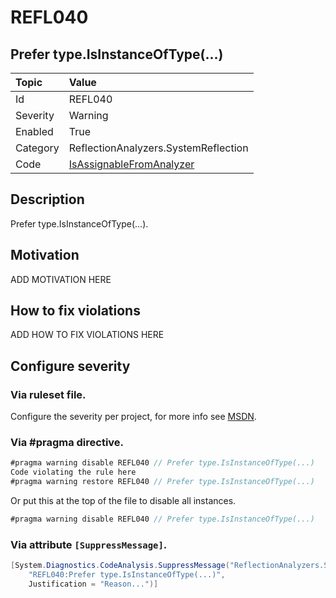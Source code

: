 # REFL040
## Prefer type.IsInstanceOfType(...)

| Topic    | Value
| :--      | :--
| Id       | REFL040
| Severity | Warning
| Enabled  | True
| Category | ReflectionAnalyzers.SystemReflection
| Code     | [IsAssignableFromAnalyzer](https://github.com/DotNetAnalyzers/ReflectionAnalyzers/blob/master/ReflectionAnalyzers/NodeAnalzers/IsAssignableFromAnalyzer.cs)

## Description

Prefer type.IsInstanceOfType(...).

## Motivation

ADD MOTIVATION HERE

## How to fix violations

ADD HOW TO FIX VIOLATIONS HERE

<!-- start generated config severity -->
## Configure severity

### Via ruleset file.

Configure the severity per project, for more info see [MSDN](https://msdn.microsoft.com/en-us/library/dd264949.aspx).

### Via #pragma directive.
```C#
#pragma warning disable REFL040 // Prefer type.IsInstanceOfType(...)
Code violating the rule here
#pragma warning restore REFL040 // Prefer type.IsInstanceOfType(...)
```

Or put this at the top of the file to disable all instances.
```C#
#pragma warning disable REFL040 // Prefer type.IsInstanceOfType(...)
```

### Via attribute `[SuppressMessage]`.

```C#
[System.Diagnostics.CodeAnalysis.SuppressMessage("ReflectionAnalyzers.SystemReflection", 
    "REFL040:Prefer type.IsInstanceOfType(...)", 
    Justification = "Reason...")]
```
<!-- end generated config severity -->